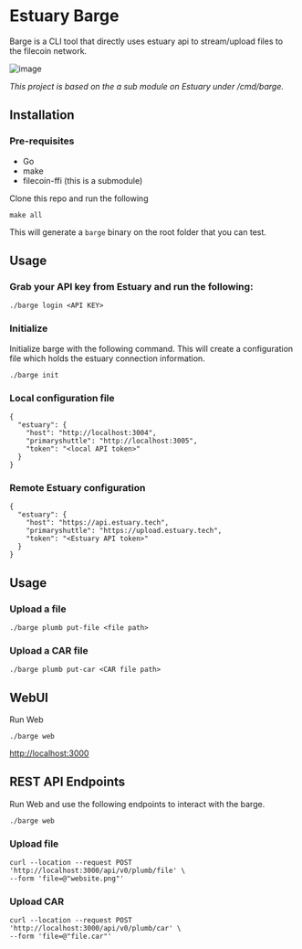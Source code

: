 # Estuary Barge
Barge is a CLI tool that directly uses estuary api to stream/upload files to the filecoin network.

![image](https://user-images.githubusercontent.com/4479171/178054186-70c482f9-679d-4ab0-9f3d-e8ffa6ce49a7.png)


*This project is based on the a sub module on Estuary under /cmd/barge.* 

## Installation
### Pre-requisites
- Go
- make
- filecoin-ffi (this is a submodule)

Clone this repo and run the following
```
make all
```
This will generate a `barge` binary on the root folder that you can test.

## Usage

### Grab your API key from Estuary and run the following:
```
./barge login <API KEY>
```

### Initialize
Initialize barge with the following command. This will create a configuration file which
holds the estuary connection information.
```
./barge init 
```

### Local configuration file
```
{
  "estuary": {
    "host": "http://localhost:3004",
    "primaryshuttle": "http://localhost:3005",
    "token": "<local API token>"
  }
}
```

### Remote Estuary configuration
```
{
  "estuary": {
    "host": "https://api.estuary.tech",
    "primaryshuttle": "https://upload.estuary.tech",
    "token": "<Estuary API token>"
  }
}
```

## Usage
### Upload a file
```
./barge plumb put-file <file path>
```

### Upload a CAR file
```
./barge plumb put-car <CAR file path>
```

## WebUI
Run Web
```
./barge web
```

[http://localhost:3000](http://localhost:3000)

## REST API Endpoints
Run Web and use the following endpoints to interact with the barge.
```
./barge web
```

### Upload file
```
curl --location --request POST 'http://localhost:3000/api/v0/plumb/file' \
--form 'file=@"website.png"'
```

### Upload CAR
```
curl --location --request POST 'http://localhost:3000/api/v0/plumb/car' \
--form 'file=@"file.car"'
```
